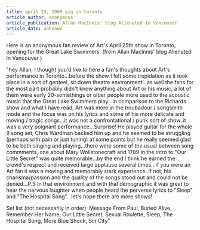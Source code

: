 ```yaml
---
title: april 25, 2009 gig in toronto
article_author: anonymous
article_publication: Allan MacInnis' blog Alienated In Vancouver
article_date: unknown
---
```

Here is an anonymous fan review of Art's April 25th show in Toronto, opening for the Great Lake Swimmers. (from Allan MacInnis' blog Alienated In Vancouver )  
  
"hey Allan, I thought you'd like to here a fan's thoughts about Art's performance in Toronto...before the show I felt some trepidation as it took place in a sort of genteel, sit down theatre environment...as well the fans for the most part probably didn't know anything about Art or his music, a lot of them were early 20-somethings or older people more used to the acoustic music that the Great Lake Swimmers play...in comparison to the Richards show and what I have read, Art was more in the troubadour / songsmith mode and the focus was on his lyrics and some of his more delicate and moving / tragic songs...it was not a confrontational / punk sort of show..it was a very poignant performance...Surprise! He played guitar for the whole 9 song set, Chris Wardman backed him up and he seemed to be struggling (perhaps with pain or just tuning) at some points but he really seemed glad to be both singing and playing...there were some of the usual between song commments, one about Mary Wollstonecraft and 1789 in the intro to "Our Little Secret" was quite memorable...by the end I think he earned the crowd's respect and received large applause several times...if you were an Art fan it was a moving and memorably stark experience..if not, his charisma/passion and the quality of the songs stood out and could not be denied...P.S In that environment and with that demographic it was great to hear the nervous laughter when people heard the perverse lyrics to "Sleep" and "The Hospital Song"...let's hope there are more shows!  
  
Set list (not necessarily in order): Message From Paul, Buried Alive, Remember Her Name, Our Little Secret, Sexual Roulette, Sleep, The Hospital Song, More Blue Shock, Sin City"  
